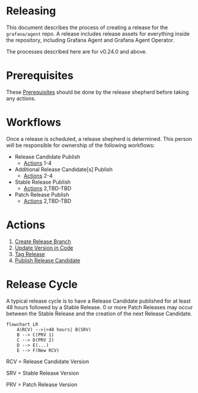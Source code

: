 # Releasing

This document describes the process of creating a release for the
`grafana/agent` repo. A release includes release assets for everything inside
the repository, including Grafana Agent and Grafana Agent Operator.

The processes described here are for v0.24.0 and above.

# Prerequisites

These [Prerequisites](./prerequisites.md) should be done by the release shepherd 
before taking any actions.

# Workflows

Once a release is scheduled, a release shepherd is determined. This person will be 
responsible for ownership of the following workflows:

- Release Candidate Publish
  - [Actions] 1-4
- Additional Release Candidate[s] Publish
  - [Actions] 2-4
- Stable Release Publish
  - [Actions] 2,TBD-TBD
- Patch Release Publish
  - [Actions] 2,TBD-TBD

# Actions

1. [Create Release Branch](./create-release-branch.md)
2. [Update Version in Code](./update-version-in-code.md)
3. [Tag Release](./tag-release.md)
4. [Publish Release Candidate](./publish-release-candidate.md)

[Actions]: #Actions

# Release Cycle

A typical release cycle is to have a Release Candidate published for at least 48 
hours followed by a Stable Release. 0 or more Patch Releases may occur between the Stable Release
and the creation of the next Release Candidate.

```mermaid
flowchart LR
    A(RCV) -->|>48 hours| B(SRV)
    B --> C(PRV 1)
    C --> D(PRV 2)
    D --> E(...)
    E --> F(New RCV)
```

RCV = Release Candidate Version

SRV = Stable Release Version

PRV = Patch Release Version
